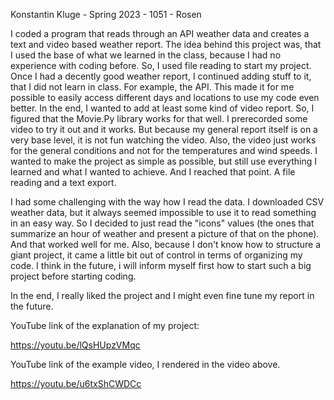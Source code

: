 Konstantin Kluge - Spring 2023 - 1051 - Rosen

I coded a program that reads through an API weather data and creates a text and video based weather report. The idea behind this project was, that I used the base of what we learned in the class, because I had no experience with coding before. So, I used file reading to start my project. Once I had a decently good weather report, I continued adding stuff to it, that I did not learn in class. For example, the API. This made it for me possible to easily access different days and locations to use my code even better. In the end, I wanted to add at least some kind of video report. So, I figured that the Movie.Py library works for that well. I prerecorded some video to try it out and it works. But because my general report itself is on a very base level, it is not fun watching the video. Also, the video just works for the general conditions and not for the temperatures and wind speeds. I wanted to make the project as simple as possible, but still use everything I learned and what I wanted to achieve. And I reached that point. A file reading and a text export. 

I had some challenging with the way how I read the data. I downloaded CSV weather data, but it always seemed impossible to use it to read something in an easy way. So I decided to just read the "icons" values (the ones that summarize an hour of weather and present a picture of that on the phone). And that worked well for me. 
Also, because I don't know how to structure a giant project, it came a little bit out of control in terms of organizing my code. I think in the future, i will inform myself first how to start such a big project before starting coding. 

In the end, I really liked the project and I might even fine tune my report in the future.

YouTube link of the explanation of my project:

https://youtu.be/lQsHUpzVMqc

YouTube link of the example video, I rendered in the video above.

https://youtu.be/u6txShCWDCc

